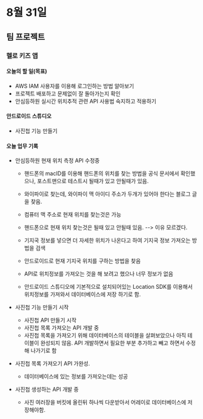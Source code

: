 # 8월 31일

## 팀 프로젝트

### 헬로 키즈 앱

#### 오늘의 할 일(목표)
- AWS IAM 사용자를 이용해 로그인하는 방법 알아보기
- 프로젝트 배포하고 문제없이 잘 돌아가는지 확인
- 안심등하원 실시간 위치추적 관련 API 사용법 숙지하고 적용하기

#### 안드로이드 스튜디오
- 사진첩 기능 만들기


#### 오늘 업무 기록
- 안심등하원 현재 위치 측정 API 수정중

  - 핸드폰의 macID를 이용해 핸드폰의 위치를 찾는 방법을 공식 문서에서 확인했으나, 포스트맨으로 테스트시 될때가 있고 안될때가 있음.
  - 와이파이로 찾는데, 와이파이 맥 아이디 주소가 두개가 있어야 한다는 블로그 글을 찾음.
  - 컴퓨터 맥 주소로 현재 위치를 찾는것은 가능
  - 핸드폰으로 현재 위치 찾는것은 될때 있고 안될때 있음. --> 이유 모르겠다.
  - 기지국 정보를 넣으면 더 자세한 위치가 나온다고 하여 기지국 정보 가져오는 방법을 검색
  - 안드로이드로 현재 기지국 위치를 구하는 방법을 찾음

  - API로 위치정보를 가져오는 것을 해 보려고 했으나 너무 정보가 없음
  - 안드로이드 스튜디오에 기본적으로 설치되어있는 Location SDK를 이용해서 위치정보를 가져와서 데이터베이스에 저장 하기로 함.

- 사진첩 기능 만들기 시작
  - 사진첩 API 만들기 시작
  - 사진첩 목록 가져오는 API 개발 중
  - 사진첩 목록을 가져오기 위해 데이터베이스의 테이블을 살펴보았으나 아직 테이블이 완성되지 않음. API 개발하면서 필요한 부분 추가하고 빼고 하면서 수정 해 나가기로 함

- 사진첩 목록 가져오기 API 가완성.
  - 데이터베이스에 있는 정보를 가져오는데는 성공

- 사진첩 생성하는 API 개발 중
  - 사진 여러장을 버킷에 올린뒤 하나씩 다운받아서 어레이로 데이터베이스에 저장해야함.
